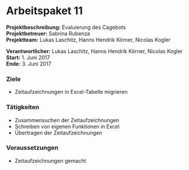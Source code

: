 # Arbeitspaket 11
**Projektbeschreibung:** Evaluierung des Cagebots  
**Projektbetreuer:** Sabrina Rubenza  
**Projektteam:** Lukas Laschitz, Hanns Hendrik Körner, Nicolas Kogler  

**Verantwortlicher:** Lukas Laschitz, Hanns Hendrik Körner, Nicolas Kogler 
**Start:** 1. Juni 2017  
**Ende:** 3. Juni 2017

### Ziele
- Zeitaufzeichnungen in Excel-Tabelle migrieren

### Tätigkeiten
- Zusammensuchen der Zeitaufzeichnungen
- Schreiben von eigenen Funktionen in Excel
- Übertragen der Zeitaufzeichnungen

### Voraussetzungen
- Zeitaufzeichnungen gemacht
